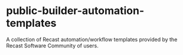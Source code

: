 # public-builder-automation-templates
A collection of Recast automation/workflow templates provided by the Recast Software Community of users. 

